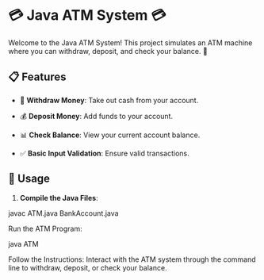 # 💳 Java ATM System 💳

Welcome to the Java ATM System! This project simulates an ATM machine where you can withdraw, deposit, and check your balance. 🏦

## 📋 Features

- 💸 **Withdraw Money**: Take out cash from your account.
  
- 💰 **Deposit Money**: Add funds to your account.
  
- 📊 **Check Balance**: View your current account balance.
  
- ✅ **Basic Input Validation**: Ensure valid transactions.

## 🚀 Usage

1. **Compile the Java Files**:

javac ATM.java BankAccount.java

Run the ATM Program:

java ATM

Follow the Instructions: Interact with the ATM system through the command line to withdraw, deposit, or check your balance.


